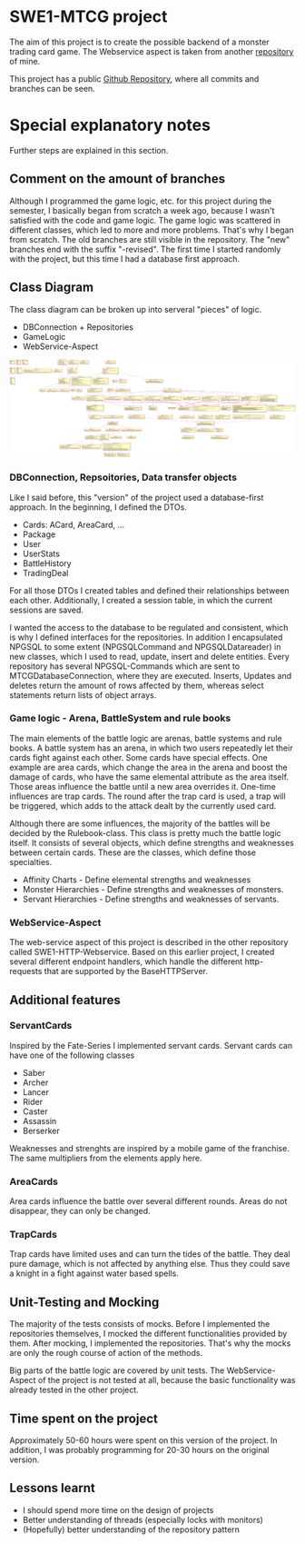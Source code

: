 # SWE1-MTCG project

The aim of this project is to create the possible backend of a monster trading card game. The Webservice aspect is taken from another [repository](https://github.com/kretmatt/SWE1-REST-HTTP-Webservice) of mine.

This project has a public [Github Repository](https://github.com/kretmatt/SWE1-MTCG), where all commits and branches can be seen.

# Special explanatory notes

Further steps are explained in this section.

## Comment on the amount of branches

Although I programmed the game logic, etc. for this project during the semester, I basically began from scratch a week ago, because I wasn't satisfied with the code and game logic. The game logic was scattered in different classes, which led to more and more problems. That's why I began from scratch. The old branches are still visible in the repository. The "new" branches end with the suffix "-revised". The first time I started randomly with the project, but this time I had a database first approach.

## Class Diagram

The class diagram can be broken up into serveral "pieces" of logic. 

* DBConnection + Repositories
* GameLogic
* WebService-Aspect


![Class diagram of the project](./revised_class_diagram_mtcg.svg)

### DBConnection, Repsoitories, Data transfer objects

Like I said before, this "version" of the project used a database-first approach. In the beginning, I defined the DTOs.

* Cards: ACard, AreaCard, ...
* Package
* User
* UserStats
* BattleHistory
* TradingDeal

For all those DTOs I created tables and defined their relationships between each other. Additionally, I created a session table, in which the current sessions are saved.

I wanted the access to the database to be regulated and consistent, which is why I defined interfaces for the repositories. In addition I encapsulated NPGSQL to some extent (NPGSQLCommand and NPGSQLDatareader) in new classes, which I used to read, update, insert and delete entities. Every repository has several NPGSQL-Commands which are sent to MTCGDatabaseConnection, where they are executed. Inserts, Updates and deletes return the amount of rows affected by them, whereas select statements return lists of object arrays.

### Game logic - Arena, BattleSystem and rule books

The main elements of the battle logic are arenas, battle systems and rule books. A battle system has an arena, in which two users repeatedly let their cards fight against each other. Some cards have special effects. One example are area cards, which change the area in the arena and boost the damage of cards, who have the same elemental attribute as the area itself. Those areas influence the battle until a new area overrides it. One-time influences are trap cards. The round after the trap card is used, a trap will be triggered, which adds to the attack dealt by the currently used card.

Although there are some influences, the majority of the battles will be decided by the Rulebook-class. This class is pretty much the battle logic itself. It consists of several objects, which define strengths and weaknesses between certain cards. These are the classes, which define those specialties.

* Affinity Charts - Define elemental strengths and weaknesses
* Monster Hierarchies - Define strengths and weaknesses of monsters.
* Servant Hierarchies - Define strengths and weaknesses of servants. 

### WebService-Aspect

The web-service aspect of this project is described in the other repository called SWE1-HTTP-Webservice. Based on this earlier project, I created several different endpoint handlers, which handle the different http-requests that are supported by the BaseHTTPServer.

## Additional features

### ServantCards
Inspired by the Fate-Series I implemented servant cards. Servant cards can have one of the following classes

* Saber
* Archer
* Lancer
* Rider
* Caster
* Assassin
* Berserker

Weaknesses and strenghts are inspired by a mobile game of the franchise. The same multipliers from the elements apply here.

### AreaCards
Area cards influence the battle over several different rounds. Areas do not disappear, they can only be changed.

### TrapCards
Trap cards have limited uses and can turn the tides of the battle. They deal pure damage, which is not affected by anything else. Thus they could save a knight in a fight against water based spells.

## Unit-Testing and Mocking

The majority of the tests consists of mocks. Before I implemented the repositories themselves, I mocked the different functionalities provided by them. After mocking, I implemented the repositories. That's why the mocks are only the rough course of action of the methods.

Big parts of the battle logic are covered by unit tests. The WebService-Aspect of the project is not tested at all, because the basic functionality was already tested in the other project. 


## Time spent on the project
Approximately 50-60 hours were spent on this version of the project. In addition, I was probably programming for 20-30 hours on the original version. 

## Lessons learnt
* I should spend more time on the design of projects
* Better understanding of threads (especially locks with monitors)
* (Hopefully) better understanding of the repository pattern

